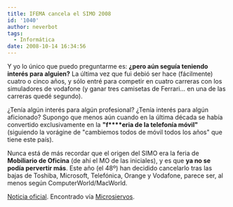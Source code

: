 ```yaml
---
title: IFEMA cancela el SIMO 2008
id: '1040'
author: neverbot
tags:
  - Informática
date: 2008-10-14 16:34:56
---
```


Y yo lo único que puedo preguntarme es: **¿pero aún seguía teniendo interés para alguien?** La última vez que fui debió ser hace (fácilmente) cuatro o cinco años, y sólo entré para competir en cuatro carreras con los simuladores de vodafone (y ganar tres camisetas de Ferrari... en una de las carreras quedé segundo).

¿Tenía algún interés para algún profesional? ¿Tenía interés para algún aficionado? Supongo que menos aún cuando en la última década se había convertido exclusivamente en la **"f****eria de la telefonía móvil"** (siguiendo la vorágine de "cambiemos todos de móvil todos los años" que tiene este país).

Nunca está de más recordar que el origen del SIMO era la feria de **Mobiliario de Oficina** (de ahí el MO de las iniciales), y es que **ya no se podía pervertir más**. Este año (el 48º) han decidido cancelarlo tras las bajas de Toshiba, Microsoft, Telefónica, Orange y Vodafone, parece ser, al menos según ComputerWorld/MacWorld.

[Noticia oficial](http://www.idg.es/macworld/content.asp?idn=72496). Encontrado vía [Microsiervos](http://www.microsiervos.com/archivo/frases-citas/como-hemos-cambiado.html).